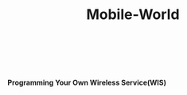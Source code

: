   # <header>Mobile-World</header>

**Programming Your Own Wireless Service(WIS)**
 
 <Home/> <WIS/> <About us/>
 
